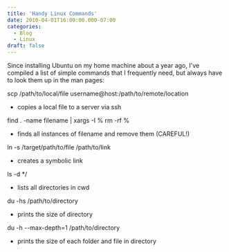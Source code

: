 ```yaml
---
title: 'Handy Linux Commands'
date: 2010-04-01T16:00:00.000-07:00
categories:
  - Blog
  - Linux
draft: false
---
```


Since installing Ubuntu on my home machine about a year ago, I've compiled a list of simple commands that I frequently need, but always have to look them up in the man pages:  

  

scp /path/to/local/file username@host:/path/to/remote/location
- copies a local file to a server via ssh

find . -name filename | xargs -I % rm -rf %
- finds all instances of filename and remove them (CAREFUL!)

ln -s /target/path/to/file /path/to/link
- creates a symbolic link

ls -d \*/
- lists all directories in cwd

du -hs /path/to/directory
- prints the size of directory

du -h --max-depth=1 /path/to/directory
- prints the size of each folder and file in directory
